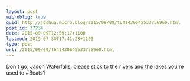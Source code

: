 ```yaml
---
layout: post
microblog: true
guid: http://joshua.micro.blog/2015/09/09/t641430645533736960.html
post_id: 37234
date: 2015-09-09T12:59:17+1100
lastmod: 2019-07-30T17:41:28+1100
type: post
url: /2015/09/09/t641430645533736960.html
---
```

Don't go, Jason Waterfalls, please stick to the rivers and the lakes you're used to #Beats1

